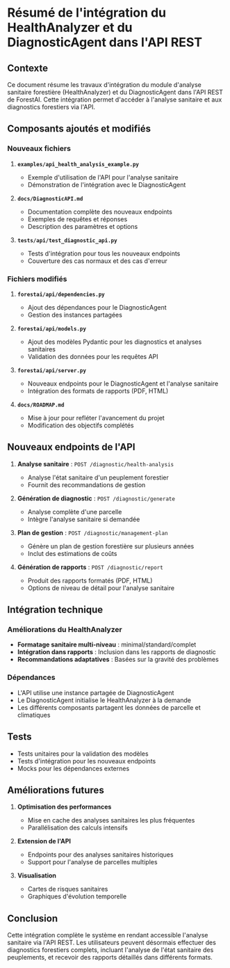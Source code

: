 # Résumé de l'intégration du HealthAnalyzer et du DiagnosticAgent dans l'API REST

## Contexte

Ce document résume les travaux d'intégration du module d'analyse sanitaire forestière (HealthAnalyzer) et du DiagnosticAgent dans l'API REST de ForestAI. Cette intégration permet d'accéder à l'analyse sanitaire et aux diagnostics forestiers via l'API.

## Composants ajoutés et modifiés

### Nouveaux fichiers

1. **`examples/api_health_analysis_example.py`**
   - Exemple d'utilisation de l'API pour l'analyse sanitaire
   - Démonstration de l'intégration avec le DiagnosticAgent

2. **`docs/DiagnosticAPI.md`**
   - Documentation complète des nouveaux endpoints
   - Exemples de requêtes et réponses
   - Description des paramètres et options

3. **`tests/api/test_diagnostic_api.py`**
   - Tests d'intégration pour tous les nouveaux endpoints
   - Couverture des cas normaux et des cas d'erreur

### Fichiers modifiés

1. **`forestai/api/dependencies.py`**
   - Ajout des dépendances pour le DiagnosticAgent
   - Gestion des instances partagées

2. **`forestai/api/models.py`**
   - Ajout des modèles Pydantic pour les diagnostics et analyses sanitaires
   - Validation des données pour les requêtes API

3. **`forestai/api/server.py`**
   - Nouveaux endpoints pour le DiagnosticAgent et l'analyse sanitaire
   - Intégration des formats de rapports (PDF, HTML)

4. **`docs/ROADMAP.md`**
   - Mise à jour pour refléter l'avancement du projet
   - Modification des objectifs complétés

## Nouveaux endpoints de l'API

1. **Analyse sanitaire** : `POST /diagnostic/health-analysis`
   - Analyse l'état sanitaire d'un peuplement forestier
   - Fournit des recommandations de gestion

2. **Génération de diagnostic** : `POST /diagnostic/generate`
   - Analyse complète d'une parcelle
   - Intègre l'analyse sanitaire si demandée

3. **Plan de gestion** : `POST /diagnostic/management-plan`
   - Génère un plan de gestion forestière sur plusieurs années
   - Inclut des estimations de coûts

4. **Génération de rapports** : `POST /diagnostic/report`
   - Produit des rapports formatés (PDF, HTML)
   - Options de niveau de détail pour l'analyse sanitaire

## Intégration technique

### Améliorations du HealthAnalyzer

- **Formatage sanitaire multi-niveau** : minimal/standard/complet
- **Intégration dans rapports** : Inclusion dans les rapports de diagnostic
- **Recommandations adaptatives** : Basées sur la gravité des problèmes

### Dépendances

- L'API utilise une instance partagée de DiagnosticAgent
- Le DiagnosticAgent initialise le HealthAnalyzer à la demande
- Les différents composants partagent les données de parcelle et climatiques

## Tests

- Tests unitaires pour la validation des modèles
- Tests d'intégration pour les nouveaux endpoints
- Mocks pour les dépendances externes

## Améliorations futures

1. **Optimisation des performances**
   - Mise en cache des analyses sanitaires les plus fréquentes
   - Parallélisation des calculs intensifs

2. **Extension de l'API**
   - Endpoints pour des analyses sanitaires historiques
   - Support pour l'analyse de parcelles multiples

3. **Visualisation**
   - Cartes de risques sanitaires
   - Graphiques d'évolution temporelle

## Conclusion

Cette intégration complète le système en rendant accessible l'analyse sanitaire via l'API REST. Les utilisateurs peuvent désormais effectuer des diagnostics forestiers complets, incluant l'analyse de l'état sanitaire des peuplements, et recevoir des rapports détaillés dans différents formats.
